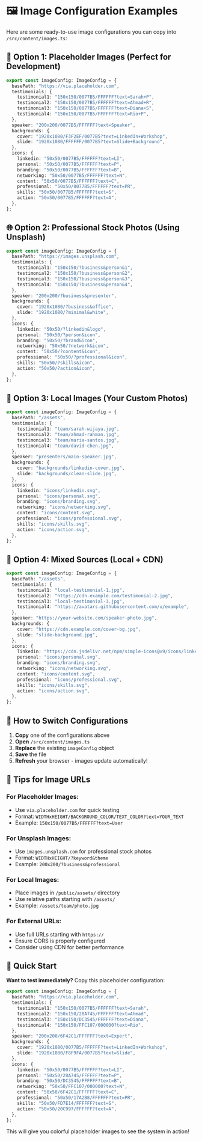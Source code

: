 # 🖼️ Image Configuration Examples

Here are some ready-to-use image configurations you can copy into `/src/content/images.ts`:

## 🎯 Option 1: Placeholder Images (Perfect for Development)

```typescript
export const imageConfig: ImageConfig = {
  basePath: "https://via.placeholder.com",
  testimonials: {
    testimonial1: "150x150/0077B5/FFFFFF?text=Sarah+P",
    testimonial2: "150x150/0077B5/FFFFFF?text=Ahmad+R",
    testimonial3: "150x150/0077B5/FFFFFF?text=Diana+S",
    testimonial4: "150x150/0077B5/FFFFFF?text=Rio+P",
  },
  speaker: "200x200/0077B5/FFFFFF?text=Speaker",
  backgrounds: {
    cover: "1920x1080/F3F2EF/0077B5?text=LinkedIn+Workshop",
    slide: "1920x1080/FFFFFF/0077B5?text=Slide+Background",
  },
  icons: {
    linkedin: "50x50/0077B5/FFFFFF?text=LI",
    personal: "50x50/0077B5/FFFFFF?text=P",
    branding: "50x50/0077B5/FFFFFF?text=B",
    networking: "50x50/0077B5/FFFFFF?text=N",
    content: "50x50/0077B5/FFFFFF?text=C",
    professional: "50x50/0077B5/FFFFFF?text=PR",
    skills: "50x50/0077B5/FFFFFF?text=S",
    action: "50x50/0077B5/FFFFFF?text=A",
  },
};
```

## 🌐 Option 2: Professional Stock Photos (Using Unsplash)

```typescript
export const imageConfig: ImageConfig = {
  basePath: "https://images.unsplash.com",
  testimonials: {
    testimonial1: "150x150/?business&person&1",
    testimonial2: "150x150/?business&person&2",
    testimonial3: "150x150/?business&person&3",
    testimonial4: "150x150/?business&person&4",
  },
  speaker: "200x200/?business&presenter",
  backgrounds: {
    cover: "1920x1080/?business&office",
    slide: "1920x1080/?minimal&white",
  },
  icons: {
    linkedin: "50x50/?linkedin&logo",
    personal: "50x50/?person&icon",
    branding: "50x50/?brand&icon",
    networking: "50x50/?network&icon",
    content: "50x50/?content&icon",
    professional: "50x50/?professional&icon",
    skills: "50x50/?skills&icon",
    action: "50x50/?action&icon",
  },
};
```

## 📁 Option 3: Local Images (Your Custom Photos)

```typescript
export const imageConfig: ImageConfig = {
  basePath: "/assets",
  testimonials: {
    testimonial1: "team/sarah-wijaya.jpg",
    testimonial2: "team/ahmad-rahman.jpg",
    testimonial3: "team/maria-santos.jpg",
    testimonial4: "team/david-chen.jpg",
  },
  speaker: "presenters/main-speaker.jpg",
  backgrounds: {
    cover: "backgrounds/linkedin-cover.jpg",
    slide: "backgrounds/clean-slide.jpg",
  },
  icons: {
    linkedin: "icons/linkedin.svg",
    personal: "icons/personal.svg",
    branding: "icons/branding.svg",
    networking: "icons/networking.svg",
    content: "icons/content.svg",
    professional: "icons/professional.svg",
    skills: "icons/skills.svg",
    action: "icons/action.svg",
  },
};
```

## 🎨 Option 4: Mixed Sources (Local + CDN)

```typescript
export const imageConfig: ImageConfig = {
  basePath: "/assets",
  testimonials: {
    testimonial1: "local-testimonial-1.jpg",
    testimonial2: "https://cdn.example.com/testimonial-2.jpg",
    testimonial3: "local-testimonial-3.jpg",
    testimonial4: "https://avatars.githubusercontent.com/u/example",
  },
  speaker: "https://your-website.com/speaker-photo.jpg",
  backgrounds: {
    cover: "https://cdn.example.com/cover-bg.jpg",
    slide: "slide-background.jpg",
  },
  icons: {
    linkedin: "https://cdn.jsdelivr.net/npm/simple-icons@v9/icons/linkedin.svg",
    personal: "icons/personal.svg",
    branding: "icons/branding.svg",
    networking: "icons/networking.svg",
    content: "icons/content.svg",
    professional: "icons/professional.svg",
    skills: "icons/skills.svg",
    action: "icons/action.svg",
  },
};
```

## 🚀 How to Switch Configurations

1. **Copy** one of the configurations above
2. **Open** `/src/content/images.ts`
3. **Replace** the existing `imageConfig` object
4. **Save** the file
5. **Refresh** your browser - images update automatically!

## 📝 Tips for Image URLs

### For Placeholder Images:

- Use `via.placeholder.com` for quick testing
- Format: `WIDTHxHEIGHT/BACKGROUND_COLOR/TEXT_COLOR?text=YOUR_TEXT`
- Example: `150x150/0077B5/FFFFFF?text=User`

### For Unsplash Images:

- Use `images.unsplash.com` for professional stock photos
- Format: `WIDTHxHEIGHT/?keyword&theme`
- Example: `200x200/?business&professional`

### For Local Images:

- Place images in `/public/assets/` directory
- Use relative paths starting with `/assets/`
- Example: `/assets/team/photo.jpg`

### For External URLs:

- Use full URLs starting with `https://`
- Ensure CORS is properly configured
- Consider using CDN for better performance

## 🎯 Quick Start

**Want to test immediately?** Copy this placeholder configuration:

```typescript
export const imageConfig: ImageConfig = {
  basePath: "https://via.placeholder.com",
  testimonials: {
    testimonial1: "150x150/0077B5/FFFFFF?text=Sarah",
    testimonial2: "150x150/28A745/FFFFFF?text=Ahmad",
    testimonial3: "150x150/DC3545/FFFFFF?text=Diana",
    testimonial4: "150x150/FFC107/000000?text=Rio",
  },
  speaker: "200x200/6F42C1/FFFFFF?text=Expert",
  backgrounds: {
    cover: "1920x1080/0077B5/FFFFFF?text=LinkedIn+Workshop",
    slide: "1920x1080/F8F9FA/0077B5?text=Slide",
  },
  icons: {
    linkedin: "50x50/0077B5/FFFFFF?text=LI",
    personal: "50x50/28A745/FFFFFF?text=P",
    branding: "50x50/DC3545/FFFFFF?text=B",
    networking: "50x50/FFC107/000000?text=N",
    content: "50x50/6F42C1/FFFFFF?text=C",
    professional: "50x50/17A2B8/FFFFFF?text=PR",
    skills: "50x50/FD7E14/FFFFFF?text=S",
    action: "50x50/20C997/FFFFFF?text=A",
  },
};
```

This will give you colorful placeholder images to see the system in action!
